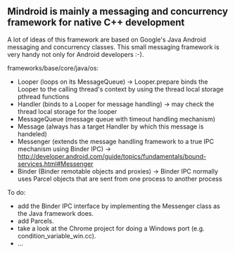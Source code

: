 ## Mindroid is mainly a messaging and concurrency framework for native C++ development ##
A lot of ideas of this framework are based on Google's Java Android messaging and concurrency classes.
This small messaging framework is very handy not only for Android developers :-).

frameworks/base/core/java/os:
- Looper (loops on its MessageQueue) -> Looper.prepare binds the Looper to the calling thread's context by using the thread local storage pthread functions
- Handler (binds to a Looper for message handling) -> may check the thread local storage for the looper
- MessageQueue (message queue with timeout handling mechanism)
- Message (always has a target Handler by which this message is handeled)
- Messenger (extends the message handling framework to a true IPC mechanism using Binder IPC) -> http://developer.android.com/guide/topics/fundamentals/bound-services.html#Messenger
- Binder (Binder remotable objects and proxies) -> Binder IPC normally uses Parcel objects that are sent from one process to another process

To do:
- add the Binder IPC interface by implementing the Messenger class as the Java framework does.
- add Parcels.
- take a look at the Chrome project for doing a Windows port (e.g. condition_variable_win.cc).
- ...

